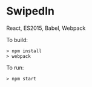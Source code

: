 # SwipedIn
React, ES2015, Babel, Webpack

To build:

```
> npm install
> webpack
```

To run:

```
> npm start
```